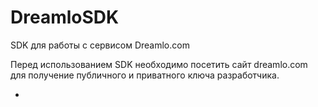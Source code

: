 # DreamloSDK
SDK для работы с сервисом Dreamlo.com

Перед использованием SDK необходимо посетить сайт dreamlo.com для получение публичного и приватного ключа разработчика.

*
